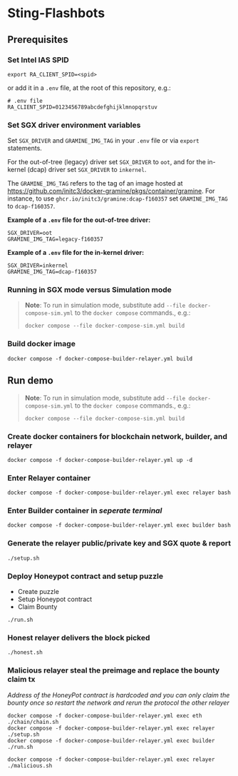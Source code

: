 # Sting-Flashbots

## Prerequisites

### Set Intel IAS SPID

```
export RA_CLIENT_SPID=<spid>
```

or add it in a `.env` file, at the root of this repository, e.g.:

```env
# .env file
RA_CLIENT_SPID=0123456789abcdefghijklmnopqrstuv
```

### Set SGX driver environment variables
Set `SGX_DRIVER` and `GRAMINE_IMG_TAG` in your `.env` file or via `export` statements.

For the out-of-tree (legacy) driver set `SGX_DRIVER` to `oot`, and for the in-kernel
(dcap) driver set `SGX_DRIVER` to `inkernel`.

The `GRAMINE_IMG_TAG` refers to the tag of an image hosted at
https://github.com/initc3/docker-gramine/pkgs/container/gramine. For instance, to use
`ghcr.io/initc3/gramine:dcap-f160357` set `GRAMINE_IMG_TAG` to `dcap-f160357`.

**Example of a `.env` file for the out-of-tree driver:**

```env
SGX_DRIVER=oot
GRAMINE_IMG_TAG=legacy-f160357
```

**Example of a `.env` file for the in-kernel driver:**

```env
SGX_DRIVER=inkernel
GRAMINE_IMG_TAG=dcap-f160357
```

### Running in SGX mode versus Simulation mode

> **Note**: To run in simulation mode, substitute add `--file docker-compose-sim.yml`
to the `docker compose` commands., e.g.:
> ```console
> docker compose --file docker-compose-sim.yml build
> ```

### Build docker image

```
docker compose -f docker-compose-builder-relayer.yml build 
```

## Run demo
> **Note**: To run in simulation mode, substitute add `--file docker-compose-sim.yml`
to the `docker compose` commands., e.g.:
> ```console
> docker compose --file docker-compose-sim.yml build
> ```

### Create docker containers for blockchain network, builder, and relayer

```
docker compose -f docker-compose-builder-relayer.yml up -d
```

### Enter Relayer container

```
docker compose -f docker-compose-builder-relayer.yml exec relayer bash
```

### Enter Builder container in *seperate terminal*

```
docker compose -f docker-compose-builder-relayer.yml exec builder bash
```


### Generate the relayer public/private key and SGX quote & report
```
./setup.sh
```


### Deploy Honeypot contract and setup puzzle

* Create puzzle
* Setup Honeypot contract
* Claim Bounty

```
./run.sh
```

### Honest relayer delivers the block picked

```
./honest.sh
```


### Malicious relayer steal the preimage and replace the bounty claim tx

*Address of the HoneyPot contract is hardcoded and you can only claim the bounty once so restart the network and rerun the protocol the other relayer*
```
docker compose -f docker-compose-builder-relayer.yml exec eth ./chain/chain.sh
docker compose -f docker-compose-builder-relayer.yml exec relayer ./setup.sh
docker compose -f docker-compose-builder-relayer.yml exec builder ./run.sh
```


```
docker compose -f docker-compose-builder-relayer.yml exec relayer ./malicious.sh
```
